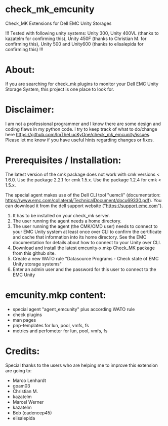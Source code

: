 # check_mk_emcunity
Check_MK Extensions for Dell EMC Unity Storages

!!! Tested with following unity systems: Unity 300, Unity 400VL (thanks to kazatelm for confirming this), Unity 450F (thanks to Christian M. for confirming this), Unity 500 and Unity600 (thanks to elisalepida for confirming this)  !!!

# About:
If you are searching for check_mk plugins to monitor your Dell EMC Unity Storage System, this project is one place to look for.

# Disclaimer:
I am not a professional programmer and I know there are some design and coding flaws in my python code. I try to keep track of what to do/change here https://github.com/ImTheLucKyOne/check_mk_emcunity/issues. Please let me know if you have useful hints regarding changes or fixes.

# Prerequisites / Installation:
The latest version of the cmk package does not work with cmk versions < 1.6.0.
Use the package 2.2.1 for cmk 1.5.x.
Use the package 1.2.4 for cmk < 1.5.x.

The special agent makes use of the Dell CLI tool "uemcli" (documentation: https://www.emc.com/collateral/TechnicalDocument/docu69330.pdf). You can download it from the dell support website ("https://support.emc.com").
1) It has to be installed on your check_mk server.
2) The user running the agent needs a home directory.
3) The user running the agent (the CMK/OMD user) needs to connect to your EMC Unity system at least once over CLI to confirm the certificate and cache that information into its home directory. See the EMC documentation for details about how to connect to your Unity over CLI.
4) Download and install the latest emcunity-x.mkp Check_MK package from this github site.
5) Create a new WATO rule "Datasource Programs - Check state of EMC Unity storage systems"
6) Enter an admin user and the password for this user to connect to the EMC Unity

# emcunity.mkp content:
- special agent "agent_emcunity" plus according WATO rule
- check plugins
- man pages
- pnp-templates for lun, pool, vmfs, fs
- metrics and perfometer for lun, pool, vmfs, fs

# Credits:
Special thanks to the users who are helping me to improve this extension are going to:
- Marco Lenhardt
- goam03
- Christian M.
- kazatelm
- Marcel Werner
- kazatelm
- Bob (cadencep45)
- elisalepida
